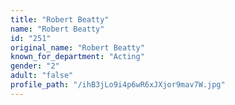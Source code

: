 ```yaml
---
title: "Robert Beatty"
name: "Robert Beatty"
id: "251"
original_name: "Robert Beatty"
known_for_department: "Acting"
gender: "2"
adult: "false"
profile_path: "/ihB3jLo9i4p6wR6xJXjor9mav7W.jpg"
---
```

